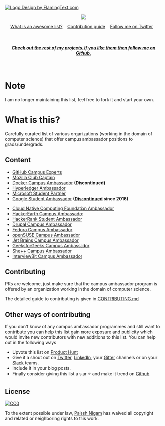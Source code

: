 <a target="_top" href="https://palash25.github.io/awesome-campus-ambassadors/" ><img src="https://raw.githubusercontent.com/palash25/awesome-campus-ambassadors/master/assets/logo.png" border="0" alt="Logo Design by FlamingText.com" title="Logo Design by FlamingText.com"></a>

<p align="center">
<img src="https://awesome.re/badge.svg">
</p>

<p align="center">
	<a href="https://github.com/sindresorhus/awesome/blob/master/awesome.md">What is an awesome list?</a>&nbsp;&nbsp;&nbsp;
	<a href="CONTRIBUTING.md">Contribution guide</a>&nbsp;&nbsp;&nbsp;
	<a href="https://twitter.com/palash2504">Follow me on Twitter</a>&nbsp;&nbsp;&nbsp;
</p>

<br>

<h5 align="center"><a href="https://github.com/palash25">Check out the rest of my projects. If you like them then follow me on Github.</a></h5>
<br>

# Note
I am no longer maintaining this list, feel free to fork it and start your own.

# What is this?
Carefully curated list of various organizations (working in the domain of computer science) that offer campus ambassador positions to grads/undergrads.


## Content
- [GitHub Campus Experts](https://education.github.com/experts)
- [Mozilla Club Captain](https://mozilla.teachable.com/p/mozilla-club-training)
- [Docker Campus Ambassador](https://blog.docker.com/2017/05/announcing-docker-student-developer-kit-campus-ambassador-program/) **(Discontinued)**
- [Hyperledger Ambassador](https://wiki.hyperledger.org/community/ambassador)
- [Microsoft Student Partner](https://msdn.microsoft.com/en-us/microsoftstudentpartners.aspx)
- [Google Student Ambassador](https://sites.google.com/site/gstudentclubbzu/about-us/gsa-program) **([Discontinued](https://en.wikipedia.org/wiki/Google_Student_Ambassador_Program#:~:text=The%20program%20was%20discontinued%20in%202016) since 2016)**
<!-- Google discontinued it in 2016 -->
- [Cloud Native Computing Foundation Ambassador](https://www.cncf.io/people/ambassadors/)
- [HackerEarth Campus Ambassador](https://www.hackerearth.com/university/)
- [HackerRank Student Ambassador](https://www.hackerrank.com/campus-ambassador-program)
- [Drupal Campus Ambassador](http://www.drupalcap.org/)
- [Fedora Campus Ambassador](https://fedoraproject.org/wiki/Campus_Ambassadors)
- [openSUSE Campus Ambassador](https://en.opensuse.org/openSUSE:Campus_Ambassador)
- [Jet Brains Campus Ambassador](https://www.jetbrains.com/education/programs/)
- [GeeksforGeeks Campus Ambassador](https://www.geeksforgeeks.org/campus-ambassador-program-by-geeksforgeeks/)
- [She++ Campus Ambassador](http://www.sheplusplus.com/ambassadors/)
- [InterviewBit Campus Ambassador](https://www.interviewbit.com/pages/campus-ambassador/)

## Contributing
PRs are welcome, just make sure that the campus ambassador program is offered by an organization working in the domain of computer science.

The detailed guide to contributing is given in [CONTRIBUTING.md](https://github.com/palash25/awesome-campus-ambassadors/blob/master/CONTRIBUTING.md)

## Other ways of contributing
If you don't know of any campus ambassador programmes and still want to contribute you can help this list gain more exposure and publicity which would invite new contributors with new additions to this list. You can help out in the following ways
- Upvote this list on [Product Hunt](https://www.producthunt.com/posts/awesome-campus-ambassadors)
- Give it a shout out on [Twitter](https://twitter.com/), [LinkedIn](https://www.linkedin.com/), your [Gitter](https://gitter.im/) channels or on your [Slack](https://slack.com/) teams.
- Include it in your blog posts.
- Finally consider giving this list a star :star: and make it trend on [Github](https://github.com/explore?trending=repositories#trending)

## License

[![CC0](http://mirrors.creativecommons.org/presskit/buttons/88x31/svg/cc-zero.svg)](https://creativecommons.org/publicdomain/zero/1.0/)

To the extent possible under law, [Palash Nigam](https://github.com/palash25) has waived all copyright and related or neighboring rights to this work.
